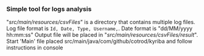 ### Simple tool for logs analysis

"_src/main/resources/csvFiles_" is a directory that contains multiple log files.
Log file format is `Id, Date, Type, Username,`. Date format is "dd/MM/yyyy hh:mm:ss"
Output file will be placed in "_src/main/resources/csvFiles/result_".
Start 'Main' file placed src/main/java/com/github/cotrod/kyriba and follow instructions in console